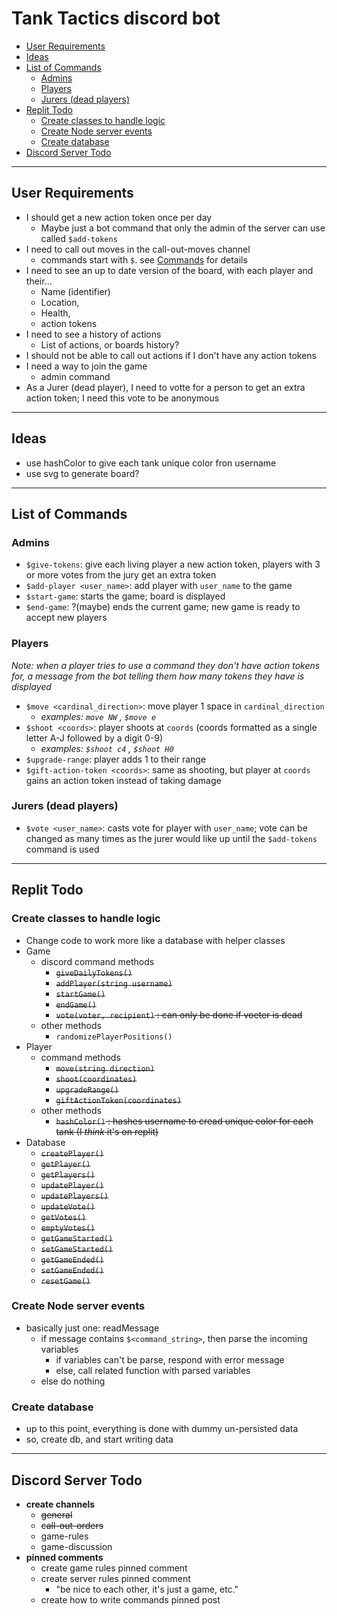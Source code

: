 # Tank Tactics discord bot <!-- omit in toc -->
- [User Requirements](#user-requirements)
- [Ideas](#ideas)
- [List of Commands](#list-of-commands)
  - [Admins](#admins)
  - [Players](#players)
  - [Jurers (dead players)](#jurers-dead-players)
- [Replit Todo](#replit-todo)
  - [Create classes to handle logic](#create-classes-to-handle-logic)
  - [Create Node server events](#create-node-server-events)
  - [Create database](#create-database)
- [Discord Server Todo](#discord-server-todo)

---

## User Requirements
- I should get a new action token once per day
  - Maybe just a bot command that only the admin of the server can use called `$add-tokens`
- I need to call out moves in the call-out-moves channel
  - commands start with `$`. see [Commands](#commands) for details
- I need to see an up to date version of the board, with each player and their...
  - Name (identifier)
  - Location,
  - Health,
  - action tokens
- I need to see a history of actions
  - List of actions, or boards history?
- I should not be able to call out actions if I don't have any action tokens
- I need a way to join the game
  - admin command
- As a Jurer (dead player), I need to votte for a person to get an extra action token; I need this vote to be anonymous

---

## Ideas
- use hashColor to give each tank unique color fron username
- use svg to generate board?

---

## List of Commands
### Admins
- `$give-tokens`: give each living player a new action token, players with 3 or more votes from the jury get an extra token
- `$add-player <user_name>`: add player with `user_name` to the game
- `$start-game`: starts the game; board is displayed
- `$end-game`: ?(maybe) ends the current game; new game is ready to accept new players
### Players
*Note: when a player tries to use a command they don't have action tokens for, a message from the bot telling them how many tokens they have is displayed*
- `$move <cardinal_direction>`: move player 1 space in `cardinal_direction`
  - *examples: `move NW` , `$move e`*
- `$shoot <coords>`: player shoots at `coords` (coords formatted as a single letter A-J followed by a digit 0-9)
  - *examples: `$shoot c4` , `$shoot H0`*
- `$upgrade-range`: player adds 1 to their range
- `$gift-action-token <coords>`: same as shooting, but player at `coords` gains an action token instead of taking damage
### Jurers (dead players)
- `$vote <user_name>`: casts vote for player with `user_name`; vote can be changed as many times as the jurer would like up until the `$add-tokens` command is used

---

## Replit Todo
### Create classes to handle logic
- Change code to work more like a database with helper classes
- Game
  - discord command methods
    - ~~`giveDailyTokens()`~~
    - ~~`addPlayer(string username)`~~
    - ~~`startGame()`~~
    - ~~`endGame()`~~
    - ~~`vote(voter, recipient)` : can only be done if voeter is dead~~
  - other methods
    - `randomizePlayerPositions()`
- Player
  - command methods
    - ~~`move(string direction)`~~
    - ~~`shoot(coordinates)`~~
    - ~~`upgradeRange()`~~
    - ~~`giftActionToken(coordinates)`~~
  - other methods
    - ~~`hashColor()` : hashes username to cread unique color for each tank (I *think* it's on replit)~~
- Database
  - ~~`createPlayer()`~~
  - ~~`getPlayer()`~~
  - ~~`getPlayers()`~~
  - ~~`updatePlayer()`~~
  - ~~`updatePlayers()`~~
  - ~~`updateVote()`~~
  - ~~`getVotes()`~~
  - ~~`emptyVotes()`~~
  - ~~`getGameStarted()`~~
  - ~~`setGameStarted()`~~
  - ~~`getGameEnded()`~~
  - ~~`setGameEnded()`~~
  - ~~`resetGame()`~~
### Create Node server events
- basically just one: readMessage
  - if message contains `$<command_string>`, then parse the incoming variables
    - if variables can't be parse, respond with error message
    - else, call related function with parsed variables
  - else do nothing
### Create database
- up to this point, everything is done with dummy un-persisted data
- so, create db, and start writing data

---

## Discord Server Todo
- **create channels**
  - ~~general~~
  - ~~call-out-orders~~
  - game-rules
  - game-discussion
- **pinned comments**
  - create game rules pinned comment
  - create server rules pinned comment
    - "be nice to each other, it's just a game, etc."
  - create how to write commands pinned post



<!-- Board 10x10

  0 1 2 3 4 5 6 7 8 9
a . . . . . . . . . .
b . . . . . . . . . .
c . . . r . . . . . .
d . . . . . . j . . .
e . . . . . . . . . .
f . . . . . . t . . .
g . . . . . . . . . .
h . . . . . a . . . .
i . . . . . . . . . .
j . . . . . . . . . .

-->